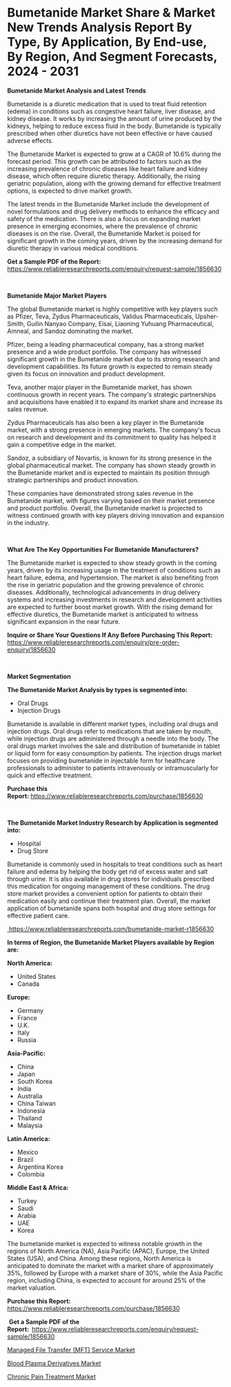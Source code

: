 <p><h1>Bumetanide Market Share & Market New Trends Analysis Report By Type, By Application, By End-use, By Region, And Segment Forecasts, 2024 - 2031</h1></p><p><strong>Bumetanide Market Analysis and Latest Trends</strong></p>
<p><p>Bumetanide is a diuretic medication that is used to treat fluid retention (edema) in conditions such as congestive heart failure, liver disease, and kidney disease. It works by increasing the amount of urine produced by the kidneys, helping to reduce excess fluid in the body. Bumetanide is typically prescribed when other diuretics have not been effective or have caused adverse effects.</p><p>The Bumetanide Market is expected to grow at a CAGR of 10.6% during the forecast period. This growth can be attributed to factors such as the increasing prevalence of chronic diseases like heart failure and kidney disease, which often require diuretic therapy. Additionally, the rising geriatric population, along with the growing demand for effective treatment options, is expected to drive market growth.</p><p>The latest trends in the Bumetanide Market include the development of novel formulations and drug delivery methods to enhance the efficacy and safety of the medication. There is also a focus on expanding market presence in emerging economies, where the prevalence of chronic diseases is on the rise. Overall, the Bumetanide Market is poised for significant growth in the coming years, driven by the increasing demand for diuretic therapy in various medical conditions.</p></p>
<p><strong>Get a Sample PDF of the Report:&nbsp;</strong> <a href="https://www.reliableresearchreports.com/enquiry/request-sample/1856630">https://www.reliableresearchreports.com/enquiry/request-sample/1856630</a></p>
<p>&nbsp;</p>
<p><strong>Bumetanide Major Market Players</strong></p>
<p><p>The global Bumetanide market is highly competitive with key players such as Pfizer, Teva, Zydus Pharmaceuticals, Validus Pharmaceuticals, Upsher-Smith, Guilin Nanyao Company, Eisai, Liaoning Yuhuang Pharmaceutical, Amneal, and Sandoz dominating the market.</p><p>Pfizer, being a leading pharmaceutical company, has a strong market presence and a wide product portfolio. The company has witnessed significant growth in the Bumetanide market due to its strong research and development capabilities. Its future growth is expected to remain steady given its focus on innovation and product development.</p><p>Teva, another major player in the Bumetanide market, has shown continuous growth in recent years. The company's strategic partnerships and acquisitions have enabled it to expand its market share and increase its sales revenue.</p><p>Zydus Pharmaceuticals has also been a key player in the Bumetanide market, with a strong presence in emerging markets. The company's focus on research and development and its commitment to quality has helped it gain a competitive edge in the market.</p><p>Sandoz, a subsidiary of Novartis, is known for its strong presence in the global pharmaceutical market. The company has shown steady growth in the Bumetanide market and is expected to maintain its position through strategic partnerships and product innovation.</p><p>These companies have demonstrated strong sales revenue in the Bumetanide market, with figures varying based on their market presence and product portfolio. Overall, the Bumetanide market is projected to witness continued growth with key players driving innovation and expansion in the industry.</p></p>
<p>&nbsp;</p>
<p><strong>What Are The Key Opportunities For Bumetanide Manufacturers?</strong></p>
<p><p>The Bumetanide market is expected to show steady growth in the coming years, driven by its increasing usage in the treatment of conditions such as heart failure, edema, and hypertension. The market is also benefiting from the rise in geriatric population and the growing prevalence of chronic diseases. Additionally, technological advancements in drug delivery systems and increasing investments in research and development activities are expected to further boost market growth. With the rising demand for effective diuretics, the Bumetanide market is anticipated to witness significant expansion in the near future.</p></p>
<p><strong>Inquire or Share Your Questions If Any Before Purchasing This Report:</strong> <a href="https://www.reliableresearchreports.com/enquiry/pre-order-enquiry/1856630">https://www.reliableresearchreports.com/enquiry/pre-order-enquiry/1856630</a></p>
<p>&nbsp;</p>
<p><strong>Market Segmentation</strong></p>
<p><strong>The Bumetanide Market Analysis by types is segmented into:</strong></p>
<p><ul><li>Oral Drugs</li><li>Injection Drugs</li></ul></p>
<p><p>Bumetanide is available in different market types, including oral drugs and injection drugs. Oral drugs refer to medications that are taken by mouth, while injection drugs are administered through a needle into the body. The oral drugs market involves the sale and distribution of bumetanide in tablet or liquid form for easy consumption by patients. The injection drugs market focuses on providing bumetanide in injectable form for healthcare professionals to administer to patients intravenously or intramuscularly for quick and effective treatment.</p></p>
<p><strong>Purchase this Report:&nbsp;</strong><a href="https://www.reliableresearchreports.com/purchase/1856630">https://www.reliableresearchreports.com/purchase/1856630</a></p>
<p>&nbsp;</p>
<p><strong>The Bumetanide Market Industry Research by Application is segmented into:</strong></p>
<p><ul><li>Hospital</li><li>Drug Store</li></ul></p>
<p><p>Bumetanide is commonly used in hospitals to treat conditions such as heart failure and edema by helping the body get rid of excess water and salt through urine. It is also available in drug stores for individuals prescribed this medication for ongoing management of these conditions. The drug store market provides a convenient option for patients to obtain their medication easily and continue their treatment plan. Overall, the market application of bumetanide spans both hospital and drug store settings for effective patient care.</p></p>
<p><a href="https://www.reliableresearchreports.com/bumetanide-market-r1856630">&nbsp;https://www.reliableresearchreports.com/bumetanide-market-r1856630</a></p>
<p><strong>In terms of Region, the Bumetanide Market Players available by Region are:</strong></p>
<p>
    <p> <strong> North America: </strong>
        <ul>
            <li>United States</li>
            <li>Canada</li>
        </ul>
        </p> 
    <p> <strong> Europe: </strong>
        <ul>
            <li>Germany</li>
            <li>France</li>
            <li>U.K.</li>
            <li>Italy</li>
            <li>Russia</li>
        </ul>
        </p> 
    <p> <strong> Asia-Pacific: </strong>
        <ul>
            <li>China</li>
            <li>Japan</li>
            <li>South Korea</li>
            <li>India</li>
            <li>Australia</li>
            <li>China Taiwan</li>
            <li>Indonesia</li>
            <li>Thailand</li>
            <li>Malaysia</li>
        </ul>
        </p> 
    <p> <strong> Latin America: </strong>
        <ul>
            <li>Mexico</li>
            <li>Brazil</li>
            <li>Argentina Korea</li>
            <li>Colombia</li>
        </ul>
        </p> 
    <p> <strong> Middle East & Africa: </strong>
        <ul>
            <li>Turkey</li>
            <li>Saudi</li>
            <li>Arabia</li>
            <li>UAE</li>
            <li>Korea</li>
        </ul>
    </p>
    </p>
<p><p>The bumetanide market is expected to witness notable growth in the regions of North America (NA), Asia Pacific (APAC), Europe, the United States (USA), and China. Among these regions, North America is anticipated to dominate the market with a market share of approximately 35%, followed by Europe with a market share of 30%, while the Asia Pacific region, including China, is expected to account for around 25% of the market valuation.</p></p>
<p><strong>Purchase this Report: </strong><a href="https://www.reliableresearchreports.com/purchase/1856630">https://www.reliableresearchreports.com/purchase/1856630</a></p>
<p>&nbsp;<strong>Get a Sample PDF of the Report:&nbsp;&nbsp;</strong><a href="https://www.reliableresearchreports.com/enquiry/request-sample/1856630">https://www.reliableresearchreports.com/enquiry/request-sample/1856630</a></p>
<p><strong></strong></p>
<p><p><a href="https://medium.com/@alexander.bell98078/managed-file-transfer-mft-service-market-size-reveals-the-best-marketing-channels-in-global-2053b049152d">Managed File Transfer (MFT) Service Market</a></p><p><a href="https://github.com/EunaWiegad2023/Market-Research-Report-List-1/blob/main/blood-plasma-derivatives-market.md">Blood Plasma Derivatives Market</a></p><p><a href="https://github.com/edytherolanlouisejk1miz0wig/Market-Research-Report-List-2/blob/main/chronic-pain-treatment-market.md">Chronic Pain Treatment Market</a></p></p>
